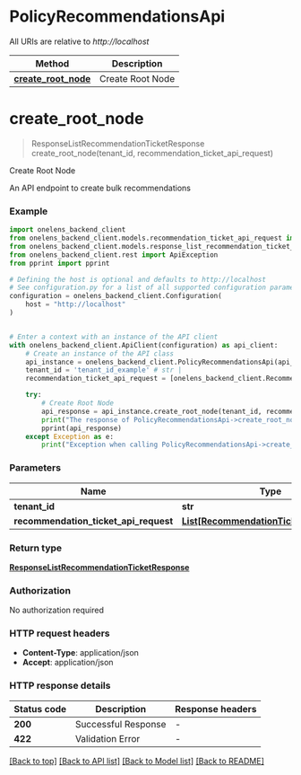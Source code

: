 # PolicyRecommendationsApi

All URIs are relative to *http://localhost*

Method | Description
------------- | -------------
[**create_root_node**](PolicyRecommendationsApi.md#create_root_node) | Create Root Node


# **create_root_node**
> ResponseListRecommendationTicketResponse create_root_node(tenant_id, recommendation_ticket_api_request)

Create Root Node

An API endpoint to create bulk recommendations

### Example


```python
import onelens_backend_client
from onelens_backend_client.models.recommendation_ticket_api_request import RecommendationTicketAPIRequest
from onelens_backend_client.models.response_list_recommendation_ticket_response import ResponseListRecommendationTicketResponse
from onelens_backend_client.rest import ApiException
from pprint import pprint

# Defining the host is optional and defaults to http://localhost
# See configuration.py for a list of all supported configuration parameters.
configuration = onelens_backend_client.Configuration(
    host = "http://localhost"
)


# Enter a context with an instance of the API client
with onelens_backend_client.ApiClient(configuration) as api_client:
    # Create an instance of the API class
    api_instance = onelens_backend_client.PolicyRecommendationsApi(api_client)
    tenant_id = 'tenant_id_example' # str | 
    recommendation_ticket_api_request = [onelens_backend_client.RecommendationTicketAPIRequest()] # List[RecommendationTicketAPIRequest] | 

    try:
        # Create Root Node
        api_response = api_instance.create_root_node(tenant_id, recommendation_ticket_api_request)
        print("The response of PolicyRecommendationsApi->create_root_node:\n")
        pprint(api_response)
    except Exception as e:
        print("Exception when calling PolicyRecommendationsApi->create_root_node: %s\n" % e)
```



### Parameters


Name | Type | Description  | Notes
------------- | ------------- | ------------- | -------------
 **tenant_id** | **str**|  | 
 **recommendation_ticket_api_request** | [**List[RecommendationTicketAPIRequest]**](RecommendationTicketAPIRequest.md)|  | 

### Return type

[**ResponseListRecommendationTicketResponse**](ResponseListRecommendationTicketResponse.md)

### Authorization

No authorization required

### HTTP request headers

 - **Content-Type**: application/json
 - **Accept**: application/json

### HTTP response details

| Status code | Description | Response headers |
|-------------|-------------|------------------|
**200** | Successful Response |  -  |
**422** | Validation Error |  -  |

[[Back to top]](#) [[Back to API list]](../README.md#documentation-for-api-endpoints) [[Back to Model list]](../README.md#documentation-for-models) [[Back to README]](../README.md)


